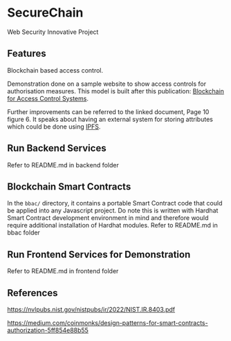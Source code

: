 # SecureChain
Web Security Innovative Project

## Features

Blockchain based access control.

Demonstration done on a sample website to show access controls for authorisation measures. This model is built after this publication: [Blockchain for Access Control Systems](https://nvlpubs.nist.gov/nistpubs/ir/2022/NIST.IR.8403.pdf). 

Further improvements can be referred to the linked document, Page 10 figure 6. It speaks about having an external system for storing attributes which could be done using [IPFS](https://ipfs.tech/).

## Run Backend Services

Refer to README.md in backend folder

## Blockchain Smart Contracts

In the `bbac/` directory, it contains a portable Smart Contract code that could be applied into any Javascript project. Do note this is written with Hardhat Smart Contract development environment in mind and therefore would require additional installation of Hardhat modules.
Refer to README.md in bbac folder

## Run Frontend Services for Demonstration

Refer to README.md in frontend folder

## References

https://nvlpubs.nist.gov/nistpubs/ir/2022/NIST.IR.8403.pdf

https://medium.com/coinmonks/design-patterns-for-smart-contracts-authorization-5ff854e88b55
